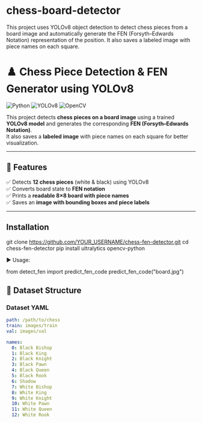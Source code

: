 # chess-board-detector
This project uses YOLOv8 object detection to detect chess pieces from a board image and automatically generate the FEN (Forsyth–Edwards Notation) representation of the position. It also saves a labeled image with piece names on each square.



# ♟️ Chess Piece Detection & FEN Generator using YOLOv8  

![Python](https://img.shields.io/badge/Python-3.8+-blue.svg) 
![YOLOv8](https://img.shields.io/badge/YOLOv8-Object%20Detection-green) 
![OpenCV](https://img.shields.io/badge/OpenCV-Computer%20Vision-red)  

This project detects **chess pieces on a board image** using a trained **YOLOv8 model** and generates the corresponding **FEN (Forsyth–Edwards Notation)**.  
It also saves a **labeled image** with piece names on each square for better visualization.

---

## 🚀 Features
✅ Detects **12 chess pieces** (white & black) using YOLOv8  
✅ Converts board state to **FEN notation**  
✅ Prints a **readable 8×8 board with piece names**  
✅ Saves an **image with bounding boxes and piece labels**  

---

## Installation
git clone https://github.com/YOUR_USERNAME/chess-fen-detector.git
cd chess-fen-detector
pip install ultralytics opencv-python

▶️ Usage:

from detect_fen import predict_fen_code
predict_fen_code("board.jpg")

## 📂 Dataset Structure


### Dataset YAML
```yaml
path: /path/to/chess
train: images/train
val: images/val

names:
  0: Black Bishop
  1: Black King
  2: Black Knight
  3: Black Pawn
  4: Black Queen
  5: Black Rook
  6: Shadow
  7: White Bishop
  8: White King
  9: White Knight
  10: White Pawn
  11: White Queen
  12: White Rook




